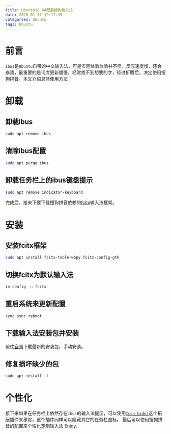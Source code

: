 ```yaml
---
title: Ubuntu18.04配置搜狗输入法
date: 2020-01-17 19:17:35
categories: Ubuntu
tags: Ubuntu
---
```

# 前言
`ibus`是`Ubuntu`自带的中文输入法，可是实际体验体验并不佳，反应速度慢，还会崩溃，最重要的是词库更新缓慢，经常找不到想要的字，经过折腾后，决定使用搜狗拼音。本文介绍具体使用方法：
<!--more-->
# 卸载
## 卸载ibus

``` bash
sudo apt remove ibus
```

## 清除ibus配置

``` bash
sudo apt purge ibus
```

## 卸载任务栏上的ibus键盘提示

``` bash
sudo apt remove indicator-keyboard
```
完成后，接来下要下载搜狗拼音依赖的[fcitx](https://github.com/fcitx)输入法框架。

# 安装
## 安装fcitx框架

``` bash
sudo apt install fcitx-table-wbpy fcitx-config-gtk
```

## 切换fcitx为默认输入法

``` bash
im-config -n fcitx
```

## 重启系统来更新配置

``` bash
sync sync reboot
```

## 下载输入法安装包并安装

前往[官网](https://pinyin.sogou.com/linux/?r=pinyin)下载最新的安装包，手动安装。


## 修复损坏缺少的包

```bash
sudo apt install -f
```
# 个性化
接下来如果在任务栏上依然存在`ibus`的输入法提示，可以使用[`Icon hider`](https://extensions.gnome.org/extension/351/icon-hider/)这个拓展插件来移除，这个插件同样可以隐藏其它的任务栏图标。
最后可以使用搜狗拼音的配置来个性化定制输入法
Enjoy.





​	
